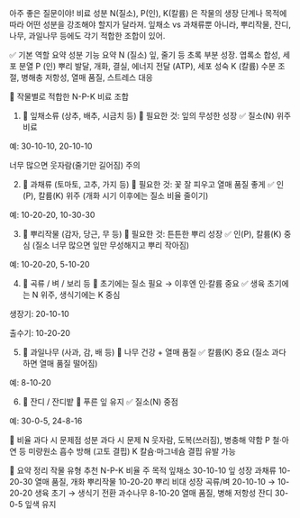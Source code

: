 아주 좋은 질문이야!
비료 성분 N(질소), P(인), K(칼륨) 은 작물의 생장 단계나 목적에 따라 어떤 성분을 강조해야 할지가 달라져.
잎채소 vs 과채류뿐 아니라, 뿌리작물, 잔디, 나무, 과일나무 등에도 각기 적합한 조합이 있어.

✅ 기본 역할 요약
성분	기능 요약
N (질소)	잎, 줄기 등 초록 부분 성장. 엽록소 합성, 세포 분열
P (인)	뿌리 발달, 개화, 결실, 에너지 전달 (ATP), 세포 성숙
K (칼륨)	수분 조절, 병해충 저항성, 열매 품질, 스트레스 대응

🌿 작물별로 적합한 N-P-K 비료 조합
1. 🥬 잎채소류 (상추, 배추, 시금치 등)
🔸 필요한 것: 잎의 무성한 성장
✅ 질소(N) 위주 비료

예: 30-10-10, 20-10-10

너무 많으면 웃자람(줄기만 길어짐) 주의

2. 🍅 과채류 (토마토, 고추, 가지 등)
🔸 필요한 것: 꽃 잘 피우고 열매 품질 좋게
✅ 인(P), 칼륨(K) 위주
(개화 시기 이후에는 질소 비율 줄이기)

예: 10-20-20, 10-30-30

3. 🥕 뿌리작물 (감자, 당근, 무 등)
🔸 필요한 것: 튼튼한 뿌리 성장
✅ 인(P), 칼륨(K) 중심
(질소 너무 많으면 잎만 무성해지고 뿌리 작아짐)

예: 10-20-20, 5-10-20

4. 🌾 곡류 / 벼 / 보리 등
🔸 초기에는 질소 필요 → 이후엔 인·칼륨 중요
✅ 생육 초기에는 N 위주, 생식기에는 K 중심

생장기: 20-10-10

출수기: 10-20-20

5. 🍎 과일나무 (사과, 감, 배 등)
🔸 나무 건강 + 열매 품질
✅ 칼륨(K) 중요
(질소 과다하면 열매 품질 떨어짐)

예: 8-10-20

6. 🌱 잔디 / 잔디밭
🔸 푸른 잎 유지
✅ 질소(N) 중점

예: 30-0-5, 24-8-16

🚫 비율 과다 시 문제점
성분	과다 시 문제
N	웃자람, 도복(쓰러짐), 병충해 약함
P	철·아연 등 미량원소 흡수 방해 (고토 결핍)
K	칼슘·마그네슘 결핍 유발 가능

🎯 요약 정리
작물 유형	추천 N-P-K 비율	주 목적
잎채소	30-10-10	잎 성장
과채류	10-20-30	열매 품질, 개화
뿌리작물	10-20-20	뿌리 비대 성장
곡류/벼	20-10-10 → 10-20-20	생육 초기 → 생식기 전환
과수나무	8-10-20	열매 품질, 병해 저항성
잔디	30-0-5	잎색 유지